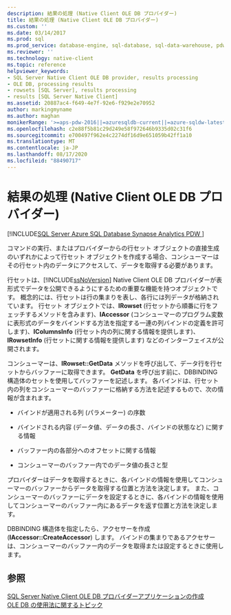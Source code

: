 ```yaml
---
description: 結果の処理 (Native Client OLE DB プロバイダー)
title: 結果の処理 (Native Client OLE DB プロバイダー)
ms.custom: ''
ms.date: 03/14/2017
ms.prod: sql
ms.prod_service: database-engine, sql-database, sql-data-warehouse, pdw
ms.reviewer: ''
ms.technology: native-client
ms.topic: reference
helpviewer_keywords:
- SQL Server Native Client OLE DB provider, results processing
- OLE DB, processing results
- rowsets [SQL Server], results processing
- results [SQL Server Native Client]
ms.assetid: 20887ac4-f649-4e7f-92e6-f929e2e70952
author: markingmyname
ms.author: maghan
monikerRange: '>=aps-pdw-2016||=azuresqldb-current||=azure-sqldw-latest||>=sql-server-2016||=sqlallproducts-allversions||>=sql-server-linux-2017||=azuresqldb-mi-current'
ms.openlocfilehash: c2e88f5b81c29d249e58f972646b9335d02c31f6
ms.sourcegitcommit: e700497f962e4c2274df16d9e651059b42ff1a10
ms.translationtype: MT
ms.contentlocale: ja-JP
ms.lasthandoff: 08/17/2020
ms.locfileid: "88490717"
---
```

# <a name="processing-results-native-client-ole-db-provider"></a>結果の処理 (Native Client OLE DB プロバイダー)
[!INCLUDE[SQL Server Azure SQL Database Synapse Analytics PDW ](../../includes/applies-to-version/sql-asdb-asdbmi-asa-pdw.md)]

  コマンドの実行、またはプロバイダーからの行セット オブジェクトの直接生成のいずれかによって行セット オブジェクトを作成する場合、コンシューマーはその行セット内のデータにアクセスして、データを取得する必要があります。  
  
 行セットは、[!INCLUDE[ssNoVersion](../../includes/ssnoversion-md.md)] Native Client OLE DB プロバイダーが表形式でデータを公開できるようにするための重要な機能を持つオブジェクトです。 概念的には、行セットは行の集まりを表し、各行には列データが格納されています。 行セット オブジェクトでは、**IRowset** (行セットから順番に行をフェッチするメソッドを含みます)、**IAccessor** (コンシューマーのプログラム変数に表形式のデータをバインドする方法を指定する一連の列バインドの定義を許可します)、**IColumnsInfo** (行セット内の列に関する情報を提供します)、**IRowsetInfo** (行セットに関する情報を提供します) などのインターフェイスが公開されます。  
  
 コンシューマーは、**IRowset::GetData** メソッドを呼び出して、データ行を行セットからバッファーに取得できます。 **GetData** を呼び出す前に、DBBINDING 構造体のセットを使用してバッファーを記述します。 各バインドは、行セット内の列をコンシューマーのバッファーに格納する方法を記述するもので、次の情報が含まれます。  
  
-   バインドが適用される列 (パラメーター) の序数  
  
-   バインドされる内容 (データ値、データの長さ、バインドの状態など) に関する情報  
  
-   バッファー内の各部分へのオフセットに関する情報  
  
-   コンシューマーのバッファー内でのデータ値の長さと型  
  
 プロバイダーはデータを取得するときに、各バインドの情報を使用してコンシューマーのバッファーからデータを取得する位置と方法を決定します。 また、コンシューマーのバッファーにデータを設定するときに、各バインドの情報を使用してコンシューマーのバッファー内にあるデータを返す位置と方法を決定します。  
  
 DBBINDING 構造体を指定したら、アクセサーを作成 (**IAccessor::CreateAccessor**) します。 バインドの集まりであるアクセサーは、コンシューマーのバッファー内のデータを取得または設定するときに使用します。  
  
## <a name="see-also"></a>参照  
 [SQL Server Native Client OLE DB プロバイダーアプリケーションの作成](../../relational-databases/native-client-ole-db-provider/creating-a-sql-server-native-client-ole-db-provider-application.md)   
 [OLE DB の使用法に関するトピック](../../relational-databases/native-client-ole-db-how-to/ole-db-how-to-topics.md)  
  
  

